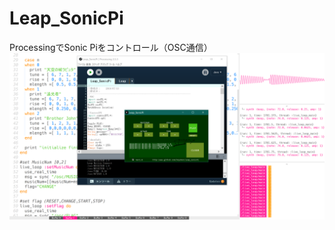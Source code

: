# Leap_SonicPi
ProcessingでSonic Piをコントロール（OSC通信）
![info.png](https://github.com/SkyoKen/Leap_SonicPi/blob/master/info.png)
